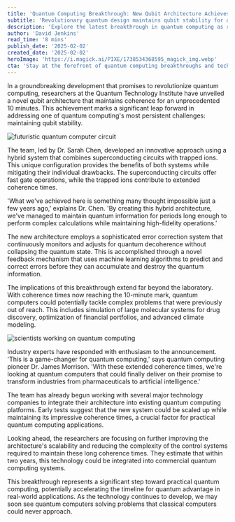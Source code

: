 ```yaml
---
title: 'Quantum Computing Breakthrough: New Qubit Architecture Achieves Record Coherence Time'
subtitle: 'Revolutionary quantum design maintains qubit stability for over 10 minutes'
description: 'Explore the latest breakthrough in quantum computing as researchers develop a qubit architecture with record coherence time, promising to transform the field and bring practical applications closer to reality. Discover the potential for tackling complex problems and the implications for various industries.'
author: 'David Jenkins'
read_time: '8 mins'
publish_date: '2025-02-02'
created_date: '2025-02-02'
heroImage: 'https://i.magick.ai/PIXE/1738534368595_magick_img.webp'
cta: 'Stay at the forefront of quantum computing breakthroughs and technological innovations. Follow us on LinkedIn for daily updates on groundbreaking developments in quantum technology and other cutting-edge tech advancements.'
---
```


In a groundbreaking development that promises to revolutionize quantum computing, researchers at the Quantum Technology Institute have unveiled a novel qubit architecture that maintains coherence for an unprecedented 10 minutes. This achievement marks a significant leap forward in addressing one of quantum computing's most persistent challenges: maintaining qubit stability.

![futuristic quantum computer circuit](https://i.magick.ai/PIXE/1738534368595_magick_img.webp)

The team, led by Dr. Sarah Chen, developed an innovative approach using a hybrid system that combines superconducting circuits with trapped ions. This unique configuration provides the benefits of both systems while mitigating their individual drawbacks. The superconducting circuits offer fast gate operations, while the trapped ions contribute to extended coherence times.

'What we've achieved here is something many thought impossible just a few years ago,' explains Dr. Chen. 'By creating this hybrid architecture, we've managed to maintain quantum information for periods long enough to perform complex calculations while maintaining high-fidelity operations.'

The new architecture employs a sophisticated error correction system that continuously monitors and adjusts for quantum decoherence without collapsing the quantum state. This is accomplished through a novel feedback mechanism that uses machine learning algorithms to predict and correct errors before they can accumulate and destroy the quantum information.

The implications of this breakthrough extend far beyond the laboratory. With coherence times now reaching the 10-minute mark, quantum computers could potentially tackle complex problems that were previously out of reach. This includes simulation of large molecular systems for drug discovery, optimization of financial portfolios, and advanced climate modeling.

![scientists working on quantum computing](https://i.magick.ai/PIXE/1738534368599_magick_img.webp)

Industry experts have responded with enthusiasm to the announcement. 'This is a game-changer for quantum computing,' says quantum computing pioneer Dr. James Morrison. 'With these extended coherence times, we're looking at quantum computers that could finally deliver on their promise to transform industries from pharmaceuticals to artificial intelligence.'

The team has already begun working with several major technology companies to integrate their architecture into existing quantum computing platforms. Early tests suggest that the new system could be scaled up while maintaining its impressive coherence times, a crucial factor for practical quantum computing applications.

Looking ahead, the researchers are focusing on further improving the architecture's scalability and reducing the complexity of the control systems required to maintain these long coherence times. They estimate that within two years, this technology could be integrated into commercial quantum computing systems.

This breakthrough represents a significant step toward practical quantum computing, potentially accelerating the timeline for quantum advantage in real-world applications. As the technology continues to develop, we may soon see quantum computers solving problems that classical computers could never approach.